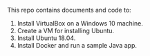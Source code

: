 This repo contains documents and code to:

1. Install VirtualBox on a Windows 10 machine.
2. Create a VM for installing Ubuntu.
3. Install Ubuntu 18.04.
4. Install Docker and run a sample Java app.
